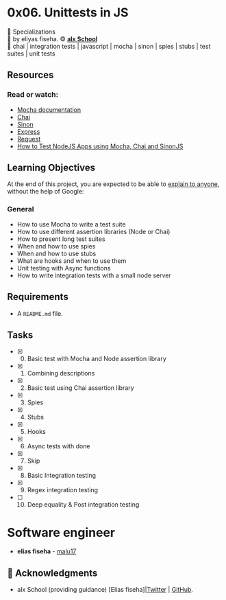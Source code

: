 # 0x06. Unittests in JS
:open_file_folder: Specializations  
:bust_in_silhouette: by eliyas fiseha.
:copyright: **[alx School](https://www.alx.com/)**  
:bookmark: chai | integration tests | javascript | mocha | sinon | spies | stubs | test suites | unit tests

## Resources
### Read or watch:
* [Mocha documentation](https://mochajs.org/)
* [Chai](https://www.chaijs.com/api/)
* [Sinon](https://sinonjs.org/releases/v7.5.0/)
* [Express](https://expressjs.com/en/guide/routing.html)
* [Request](https://www.npmjs.com/package/request)
* [How to Test NodeJS Apps using Mocha, Chai and SinonJS](https://scotch.io/tutorials/how-to-test-nodejs-apps-using-mocha-chai-and-sinonjs)

## Learning Objectives
At the end of this project, you are expected to be able to [explain to anyone](https://fs.blog/2012/04/feynman-technique/), without the help of Google:
### General
* How to use Mocha to write a test suite
* How to use different assertion libraries (Node or Chai)
* How to present long test suites
* When and how to use spies
* When and how to use stubs
* What are hooks and when to use them
* Unit testing with Async functions
* How to write integration tests with a small node server

## Requirements
* A ```README.md``` file.

## Tasks
* [x] 0. Basic test with Mocha and Node assertion library
* [x] 1. Combining descriptions
* [x] 2. Basic test using Chai assertion library
* [x] 3. Spies
* [x] 4. Stubs
* [x] 5. Hooks
* [x] 6. Async tests with done
* [x] 7. Skip
* [x] 8. Basic Integration testing
* [x] 9. Regex integration testing
* [ ] 10. Deep equality & Post integration testing

# Software engineer
* **elias fiseha** - [malu17](https://github.com/malu17)

## :mega: Acknowledgments

* alx School (providing guidance)
[Elias fiseha]|[Twitter](https://twitter.com/eliasfiseha1) | [GitHub](https://github.com/malu17).
